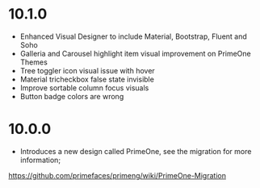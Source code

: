# 10.1.0

- Enhanced Visual Designer to include Material, Bootstrap, Fluent and Soho
- Galleria and Carousel highlight item visual improvement on PrimeOne Themes
- Tree toggler icon visual issue with hover
- Material tricheckbox false state invisible
- Improve sortable column focus visuals
- Button badge colors are wrong

# 10.0.0

- Introduces a new design called PrimeOne, see the migration for more information;

https://github.com/primefaces/primeng/wiki/PrimeOne-Migration
